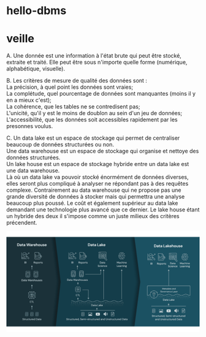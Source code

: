 # hello-dbms

# veille

A. Une donnée est une information à l'état brute qui peut être stocké, extraite et traité. Elle peut être sous n'importe quelle forme (numérique, alphabétique, visuelle).  

B. Les critères de mesure de qualité des données sont :  
La précision, à quel point les données sont vraies;  
La complétude, quel pourcentage de données sont manquantes (moins il y en a mieux c'est);  
La cohérence, que les tables ne se contredisent pas;  
L'unicité, qu'il y est le moins de doublon au sein d'un jeu de données;  
L'accessibilité, que les données soit accessibles rapidement par les presonnes voulus.  

C. Un data lake est un espace de stockage qui permet de centraliser beaucoup de données structurées ou non.  
Une data warehouse est un espace de stockage qui organise et nettoye des données structurées.  
Un lake house est un espace de stockage hybride entre un data lake est une data warehouse.  
Là où un data lake va pouvoir stocké énormément de données diverses, elles seront plus compliqué à analyser ne répondant pas à des requêtes complexe. Contrairement au data warehouse qui ne propose pas une grande diversité de données à stocker mais qui permettra une analyse beaucoup plus poussé. Le coût et également supérieur au data lake demandant une technologie plus avancé que ce dernier. Le lake house étant un hybride des deux il s'impose comme un juste milieux des critères précendent.  

![alt text](https://github.com/ali-bousrira/hello-dbms/blob/main/datawarehouseschema.png?raw=true)
